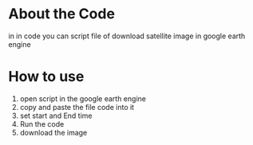 # About the Code
in in code you can script file of download satellite image in google earth engine

# How to use
1) open script in the google earth engine 
2) copy and paste the file code into it 
3) set start and End time 
4) Run the code
5) download the image
